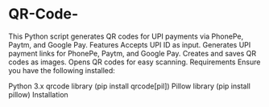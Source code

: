 # QR-Code-


This Python script generates QR codes for UPI payments via PhonePe, Paytm, and Google Pay.
Features
Accepts UPI ID as input.
Generates UPI payment links for PhonePe, Paytm, and Google Pay.
Creates and saves QR codes as images.
Opens QR codes for easy scanning.
Requirements
Ensure you have the following installed:

Python 3.x
qrcode library (pip install qrcode[pil])
Pillow library (pip install pillow)
Installation
